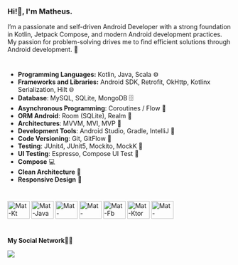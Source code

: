 ### Hi!🫡, I'm Matheus.

I’m a passionate and self-driven Android Developer with a strong foundation in Kotlin, Jetpack Compose, and modern Android development practices. My passion for problem-solving drives me to find efficient solutions through Android development. 📱

#
- **Programming Languages:** Kotlin, Java, Scala ⚙️
- **Frameworks and Libraries:** Android SDK, Retrofit, OkHttp, Kotlinx Serialization, Hilt 🌐
- **Database**: MySQL, SQLite, MongoDB 🗄️
- **Asynchronous Programming**: Coroutines / Flow 🧵
- **ORM Android**: Room (SQLite), Realm 🔄
- **Architectures**: MVVM, MVI, MVP 🧱
- **Development Tools**: Android Studio, Gradle, IntelliJ 🧩
- **Code Versioning**: Git, GitFlow 🧭
- **Testing**: JUnit4, JUnit5, Mockito, MockK 🧪
- **UI Testing**: Espresso, Compose UI Test 🧪
- **Compose** 💻
- **Clean Architecture** 🧱
- **Responsive Design** 📐

###
  <div style="display: inline_block"><br>
  <img align="center" alt="Mat-Kt" height="40" width="50" src="https://cdn.jsdelivr.net/gh/devicons/devicon@latest/icons/kotlin/kotlin-original.svg"/>
  <img align="center" alt="Mat-Java" height="40" width="50" src="https://cdn.jsdelivr.net/gh/devicons/devicon@latest/icons/java/java-original.svg">
  <img align="center" alt="Mat-Android" height="40" width="50" <img src="https://cdn.jsdelivr.net/gh/devicons/devicon@latest/icons/androidstudio/androidstudio-original.svg"/>
  <img align="center" alt="Mat-Compose" height="40" width="50" src="https://cdn.jsdelivr.net/gh/devicons/devicon@latest/icons/jetpackcompose/jetpackcompose-original.svg">
  <img align="center" alt="Mat-Fb" height="40" width="50" src="https://cdn.jsdelivr.net/gh/devicons/devicon@latest/icons/firebase/firebase-plain.svg">
  <img align="center" alt="Mat-Ktor" height="40" width="50" src="https://cdn.jsdelivr.net/gh/devicons/devicon@latest/icons/ktor/ktor-original.svg">
  <img align="center" alt="Mat-MongoDb" height="40" width="50" src="https://cdn.jsdelivr.net/gh/devicons/devicon@latest/icons/mongodb/mongodb-original.svg">
</div> 

#

###
**My Social Network**🙋‍♂️

<a href="https://www.linkedin.com/in/-matheusbentovieira-softwaredeveloper-/" target="_blank"><img src="https://img.shields.io/badge/-LinkedIn-%230077B5?style=for-the-badge&logo=linkedin&logoColor=white" target="_blank"></a> 
